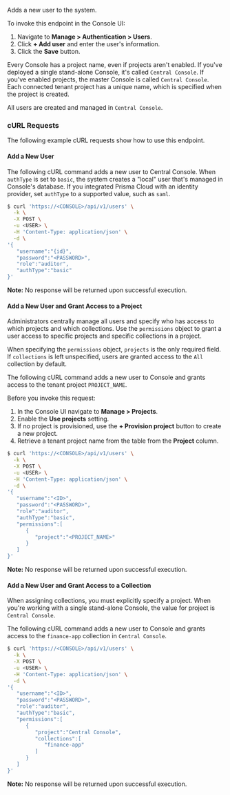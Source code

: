 Adds a new user to the system.

To invoke this endpoint in the Console UI:

1. Navigate to **Manage > Authentication > Users**.
2. Click **+ Add user** and enter the user's information.
3. Click the **Save** button.

Every Console has a project name, even if projects aren't enabled.
If you've deployed a single stand-alone Console, it's called `Central Console`.
If you've enabled projects, the master Console is called `Central Console`.
Each connected tenant project has a unique name, which is specified when the project is created.

All users are created and managed in `Central Console`.

### cURL Requests

The following example cURL requests show how to use this endpoint.

#### Add a New User

The following cURL command adds a new user to Central Console.
When `authType` is set to `basic`, the system creates a "local" user that's managed in Console's database.
If you integrated Prisma Cloud with an identity provider, set `authType` to a supported value, such as `saml`.

```bash
$ curl 'https://<CONSOLE>/api/v1/users' \
  -k \
  -X POST \
  -u <USER> \
  -H 'Content-Type: application/json' \
  -d \
'{
   "username":"{id}",
   "password":"<PASSWORD>",
   "role":"auditor",
   "authType":"basic"   
}'
```

**Note:** No response will be returned upon successful execution.

#### Add a New User and Grant Access to a Project

Administrators centrally manage all users and specify who has access to which projects and which collections.
Use the `permissions` object to grant a user access to specific projects and specific collections in a project.

When specifying the `permissions` object, `projects` is the only required field.
If `collections` is left unspecified, users are granted access to the `All` collection by default.

The following cURL command adds a new user to Console and grants access to the tenant project `PROJECT_NAME`.

Before you invoke this request:

1. In the Console UI navigate to **Manage > Projects**.
2. Enable the **Use projects** setting.
3. If no project is provisioned, use the **+ Provision project** button to create a new project.
4. Retrieve a tenant project name from the table from the **Project** column.

```bash
$ curl 'https://<CONSOLE>/api/v1/users' \
  -k \
  -X POST \
  -u <USER> \
  -H 'Content-Type: application/json' \
  -d \
'{
   "username":"<ID>",
   "password":"<PASSWORD>",
   "role":"auditor",
   "authType":"basic",
   "permissions":[
      {
         "project":"<PROJECT_NAME>"
      }
   ]   
}'
```

**Note:** No response will be returned upon successful execution.

#### Add a New User and Grant Access to a Collection

When assigning collections, you must explicitly specify a project.
When you're working with a single stand-alone Console, the value for project is `Central Console`.

The following cURL command adds a new user to Console and grants access to the `finance-app` collection in `Central Console`.

```bash
$ curl 'https://<CONSOLE>/api/v1/users' \
  -k \
  -X POST \
  -u <USER> \
  -H 'Content-Type: application/json' \
  -d \
'{
   "username":"<ID>",
   "password":"<PASSWORD>",
   "role":"auditor",
   "authType":"basic",
   "permissions":[
      {
         "project":"Central Console",
         "collections":[
            "finance-app"
         ]
      }
   ]   
}'
```

**Note:** No response will be returned upon successful execution.
